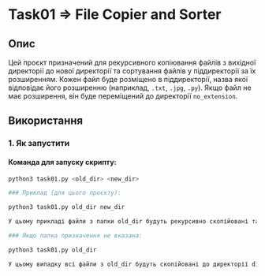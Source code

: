 # Task01 => File Copier and Sorter

## Опис
Цей проєкт призначений для рекурсивного копіювання файлів з вихідної директорії до нової директорії та сортування файлів у піддиректорії за їх розширенням. Кожен файл буде розміщено в піддиректорії, назва якої відповідає його розширенню (наприклад, `.txt`, `.jpg`, `.py`). Якщо файл не має розширення, він буде переміщений до директорії `no_extension`.

## Використання

### 1. Як запустити

#### Команда для запуску скрипту:
```bash
python3 task01.py <old_dir> <new_dir>

### Приклад (для цього проєкту):

python3 task01.py old_dir new_dir

У цьому прикладі файли з папки old_dir будуть рекурсивно скопійовані та розсортовані в папку new_dir відповідно до їх розширень.

### Якщо папка призначення не вказана:

python3 task01.py old_dir

У цьому випадку всі файли з old_dir будуть скопійовані до директорії dist.

